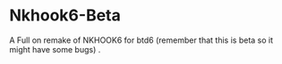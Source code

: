 # Nkhook6-Beta
A Full on remake of NKHOOK6 for btd6 (remember that this is beta so it might have some bugs) .
